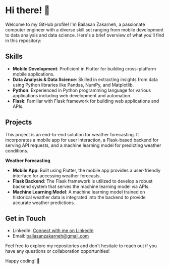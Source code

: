 
# Hi there! 👋

Welcome to my GitHub profile! I'm Bailasan Zakarneh, a passionate computer engineer with a diverse skill set ranging from mobile development to data analysis and data science. Here's a brief overview of what you'll find in this repository:

## Skills

- **Mobile Development**: Proficient in Flutter for building cross-platform mobile applications.
- **Data Analysis & Data Science**: Skilled in extracting insights from data using Python libraries like Pandas, NumPy, and Matplotlib.
- **Python**: Experienced in Python programming language for various applications including web development and automation.
- **Flask**: Familiar with Flask framework for building web applications and APIs.

## Projects

This project is an end-to-end solution for weather forecasting. It incorporates a mobile app for user interaction, a Flask-based backend for serving API requests, and a machine learning model for predicting weather conditions.

 **Weather Forecasting**  
 - **Mobile App**: Built using Flutter, the mobile app provides a user-friendly interface for accessing weather forecasts.
- **Flask Backend**: The Flask framework is utilized to develop a robust backend system that serves the machine learning model via APIs.
- **Machine Learning Model**: A machine learning model trained on historical weather data is integrated into the backend to provide accurate weather predictions.



## Get in Touch

- LinkedIn: [Connect with me on LinkedIn](https://www.linkedin.com/in/bailasan-zakarneh-05757a1b3)
- Email: [bailasanzakarneh@gmail.com](mailto:bailasanzakarneh@gmail.com)

Feel free to explore my repositories and don't hesitate to reach out if you have any questions or collaboration opportunities!

Happy coding! 🚀
